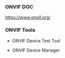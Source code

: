 ### ONVIF DOC

<https://www.onvif.org/>



### ONVIF Tools

* ONVIF Device Test Tool

* ONVIF Device Manager

